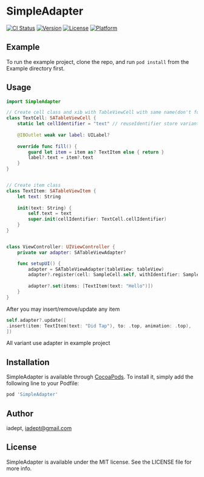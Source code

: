 # SimpleAdapter

[![CI Status](https://img.shields.io/travis/iadept/SimpleAdapter.svg?style=flat)](https://travis-ci.org/iadept/SimpleAdapter)
[![Version](https://img.shields.io/cocoapods/v/SimpleAdapter.svg?style=flat)](https://cocoapods.org/pods/SimpleAdapter)
[![License](https://img.shields.io/cocoapods/l/SimpleAdapter.svg?style=flat)](https://cocoapods.org/pods/SimpleAdapter)
[![Platform](https://img.shields.io/cocoapods/p/SimpleAdapter.svg?style=flat)](https://cocoapods.org/pods/SimpleAdapter)

## Example

To run the example project, clone the repo, and run `pod install` from the Example directory first.

## Usage

```swift
import SimpleAdapter

// Create cell class and xib with TableViewCell with same name(don't forget set custom class)
class TextCell: SATableViewCell {
    static let cellIdentifier = "text" // reuseIdentifier store variant
  
    @IBOutlet weak var label: UILabel?
  
    override func fill() {
        guard let item = item as? TextItem else { return }
        label?.text = item?.text
    }
}


// Create item class
class TextItem: SATableViewItem {
    let text: String
    
    init(text: String) {
        self.text = text
        super.init(cellIdentifier: TextCell.cellIdentifier)
    }
}


class ViewController: UIViewController {
    private var adapter: SATableViewAdapter?

    func setupUI() {
        adapter = SATableViewAdapter(tableView: tableView)
        adapter?.register(cell: SampleCell.self, withIdentifier: SampleCell.cellIdentifier)
        
        adapter?.set(items: [TextItem(text: "Hello")])
    }
}
```
After you may insert/remove/update any item
```swift
self.adapter?.update([
.insert(item: TextItem(text: "Did Tap"), to: .top, animation: .top),
])
```
All variant use adapter in example project
## Installation

SimpleAdapter is available through [CocoaPods](https://cocoapods.org). To install
it, simply add the following line to your Podfile:

```ruby
pod 'SimpleAdapter'
```

## Author

iadept, iadept@gmail.com

## License

SimpleAdapter is available under the MIT license. See the LICENSE file for more info.

